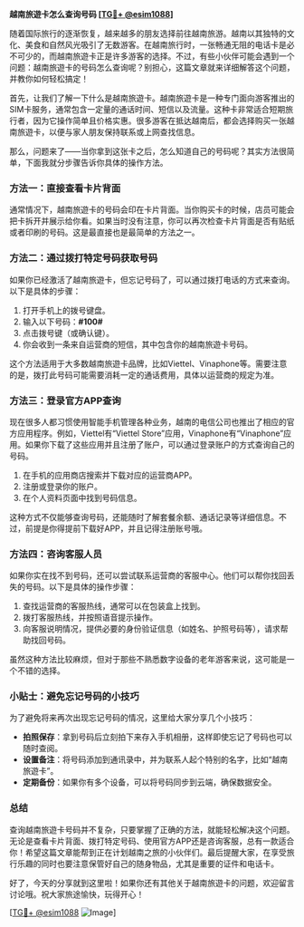 **越南旅遊卡怎么查询号码 [[TG💪+ @esim1088](https://t.me/s/esim1088)]**

随着国际旅行的逐渐恢复，越来越多的朋友选择前往越南旅游。越南以其独特的文化、美食和自然风光吸引了无数游客。在越南旅行时，一张畅通无阻的电话卡是必不可少的，而越南旅遊卡正是许多游客的选择。不过，有些小伙伴可能会遇到一个问题：越南旅遊卡的号码怎么查询呢？别担心，这篇文章就来详细解答这个问题，并教你如何轻松搞定！

首先，让我们了解一下什么是越南旅遊卡。越南旅遊卡是一种专门面向游客推出的SIM卡服务，通常包含一定量的通话时间、短信以及流量。这种卡非常适合短期旅行者，因为它操作简单且价格实惠。很多游客在抵达越南后，都会选择购买一张越南旅遊卡，以便与家人朋友保持联系或上网查找信息。

那么，问题来了——当你拿到这张卡之后，怎么知道自己的号码呢？其实方法很简单，下面我就分步骤告诉你具体的操作方法。

### 方法一：直接查看卡片背面

通常情况下，越南旅遊卡的号码会印在卡片背面。当你购买卡的时候，店员可能会把卡拆开并展示给你看。如果当时没有注意，你可以再次检查卡片背面是否有贴纸或者印刷的号码。这是最直接也是最简单的方法之一。

### 方法二：通过拨打特定号码获取号码

如果你已经激活了越南旅遊卡，但忘记号码了，可以通过拨打电话的方式来查询。以下是具体的步骤：

1. 打开手机上的拨号键盘。
2. 输入以下号码：**#100#**
3. 点击拨号键（或确认键）。
4. 你会收到一条来自运营商的短信，其中包含你的越南旅遊卡号码。

这个方法适用于大多数越南旅遊卡品牌，比如Viettel、Vinaphone等。需要注意的是，拨打此号码可能需要消耗一定的通话费用，具体以运营商的规定为准。

### 方法三：登录官方APP查询

现在很多人都习惯使用智能手机管理各种业务，越南的电信公司也推出了相应的官方应用程序。例如，Viettel有“Viettel Store”应用，Vinaphone有“Vinaphone”应用。如果你下载了这些应用并且注册了账户，可以通过登录账户的方式查询自己的号码。

1. 在手机的应用商店搜索并下载对应的运营商APP。
2. 注册或登录你的账户。
3. 在个人资料页面中找到号码信息。

这种方式不仅能够查询号码，还能随时了解套餐余额、通话记录等详细信息。不过，前提是你得提前下载好APP，并且记得注册账号哦。

### 方法四：咨询客服人员

如果你实在找不到号码，还可以尝试联系运营商的客服中心。他们可以帮你找回丢失的号码。以下是具体的操作步骤：

1. 查找运营商的客服热线，通常可以在包装盒上找到。
2. 拨打客服热线，并按照语音提示操作。
3. 向客服说明情况，提供必要的身份验证信息（如姓名、护照号码等），请求帮助找回号码。

虽然这种方法比较麻烦，但对于那些不熟悉数字设备的老年游客来说，这可能是一个不错的选择。

### 小贴士：避免忘记号码的小技巧

为了避免将来再次出现忘记号码的情况，这里给大家分享几个小技巧：

- **拍照保存**：拿到号码后立刻拍下来存入手机相册，这样即使忘记了号码也可以随时查阅。
- **设置备注**：将号码添加到通讯录中，并为联系人起个特别的名字，比如“越南旅遊卡”。
- **定期备份**：如果你有多个设备，可以将号码同步到云端，确保数据安全。

### 总结

查询越南旅遊卡号码并不复杂，只要掌握了正确的方法，就能轻松解决这个问题。无论是查看卡片背面、拨打特定号码、使用官方APP还是咨询客服，总有一款适合你！希望这篇文章能帮到正在计划越南之旅的小伙伴们。最后提醒大家，在享受旅行乐趣的同时也要注意保管好自己的随身物品，尤其是重要的证件和电话卡。

好了，今天的分享就到这里啦！如果你还有其他关于越南旅遊卡的问题，欢迎留言讨论哦。祝大家旅途愉快，玩得开心！

[[TG💪+ @esim1088](https://t.me/s/esim1088) ![Image](https://i.postimg.cc/4NQfJmqS/Snipaste-2025-05-13-00-14-12.png)]